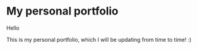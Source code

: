 # My personal portfolio

Hello

This is my personal portfolio, which I will be updating from time to time! :)
